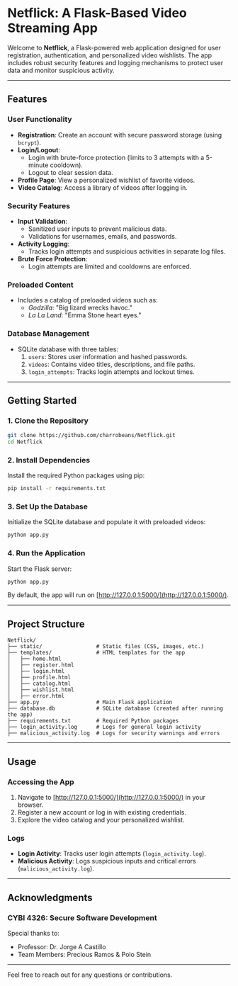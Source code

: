 # **Netflick: A Flask-Based Video Streaming App**

Welcome to **Netflick**, a Flask-powered web application designed for user registration, authentication, and personalized video wishlists. The app includes robust security features and logging mechanisms to protect user data and monitor suspicious activity.

---

## **Features**
### **User Functionality**
- **Registration**: Create an account with secure password storage (using `bcrypt`).
- **Login/Logout**: 
  - Login with brute-force protection (limits to 3 attempts with a 5-minute cooldown).
  - Logout to clear session data.
- **Profile Page**: View a personalized wishlist of favorite videos.
- **Video Catalog**: Access a library of videos after logging in.

### **Security Features**
- **Input Validation**:
  - Sanitized user inputs to prevent malicious data.
  - Validations for usernames, emails, and passwords.
- **Activity Logging**:
  - Tracks login attempts and suspicious activities in separate log files.
- **Brute Force Protection**:
  - Login attempts are limited and cooldowns are enforced.

### **Preloaded Content**
- Includes a catalog of preloaded videos such as:
  - *Godzilla*: "Big lizard wrecks havoc."
  - *La La Land*: "Emma Stone heart eyes."

### **Database Management**
- SQLite database with three tables:
  1. `users`: Stores user information and hashed passwords.
  2. `videos`: Contains video titles, descriptions, and file paths.
  3. `login_attempts`: Tracks login attempts and lockout times.

---

## **Getting Started**
### **1. Clone the Repository**
```bash
git clone https://github.com/charrobeans/Netflick.git
cd Netflick
```

### **2. Install Dependencies**
Install the required Python packages using pip:
```bash
pip install -r requirements.txt
```

### **3. Set Up the Database**
Initialize the SQLite database and populate it with preloaded videos:
```bash
python app.py
```

### **4. Run the Application**
Start the Flask server:
```bash
python app.py
```
By default, the app will run on [http://127.0.0.1:5000/](http://127.0.0.1:5000/).

---

## **Project Structure**
```
Netflick/
├── static/                 # Static files (CSS, images, etc.)
├── templates/              # HTML templates for the app
│   ├── home.html
│   ├── register.html
│   ├── login.html
│   ├── profile.html
│   ├── catalog.html
│   ├── wishlist.html
│   ├── error.html
├── app.py                  # Main Flask application
├── database.db             # SQLite database (created after running the app)
├── requirements.txt        # Required Python packages
├── login_activity.log      # Logs for general login activity
├── malicious_activity.log  # Logs for security warnings and errors
```

---

## **Usage**
### **Accessing the App**
1. Navigate to [http://127.0.0.1:5000/](http://127.0.0.1:5000/) in your browser.
2. Register a new account or log in with existing credentials.
3. Explore the video catalog and your personalized wishlist.

### **Logs**
- **Login Activity**: Tracks user login attempts (`login_activity.log`).
- **Malicious Activity**: Logs suspicious inputs and critical errors (`malicious_activity.log`).

---

## **Acknowledgments**
### **CYBI 4326: Secure Software Development**
Special thanks to:
- Professor: Dr. Jorge A Castillo
- Team Members: Precious Ramos & Polo Stein

---

Feel free to reach out for any questions or contributions.
